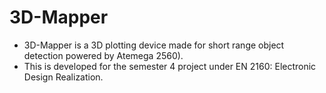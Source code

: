 # 3D-Mapper
* 3D-Mapper is a 3D plotting device made for short range object detection powered by Atemega 2560).
* This is developed for the semester 4 project under EN 2160: Electronic Design Realization.
